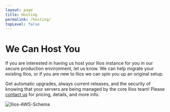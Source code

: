 ```yaml
---
layout: page
title: Hosting
permalink: /hosting/
topLevel: false
---
```

# __We Can Host You__

If you are interested in having us host your Ilios instance for you in our secure production environment, let us know. We can help migrate your existing Ilios, or if you are new to Ilios we can spin you up an original setup.

Get automatic upgrades, always current releases, and the security of knowing that your servers are being managed by the core Ilios team! Please [contact us](mailto:info@iliosproject.org) for pricing, details, and more info.


![Ilios-AWS-Schema](https://gallery.mailchimp.com/845c4ebabb5b5ae7a6372c715/images/b70aa30e-0d9a-4bf6-af9b-ce25adfa7454.png)
